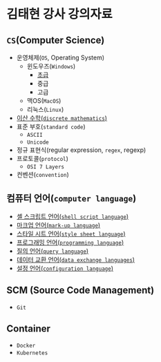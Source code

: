 # 김태현 강사 강의자료

## `CS`(Computer Science)

- 운영체제(`OS`, Operating System)
  - 윈도우즈(`Windows`)
    - [초급](./cs/windows/1_elementary.md)
    - 중급
    - 고급
  - 맥OS(`MacOS`)
  - 리눅스(`Linux`)
- [이산 수학(`discrete mathematics`)](./cs/discrete_mathematics.md)
- 표준 부호(`standard code`)
  - `ASCII`
  - `Unicode`
- 정규 표현식(regular expression, `regex`, regexp)
- 프로토콜(`protocol`)
  - `OSI 7 Layers`
- 컨벤션(`convention`)

## 컴퓨터 언어(`computer language`)

- [셸 스크립트 언어(`shell script language`)](./language/shell_script_language.md)
- [마크업 언어(`mark-up language`)](./language/mark_up_language.md)
- [스타일 시트 언어(`style sheet language`)](./language/style_sheet_language.md)
- [프로그래밍 언어(`programming language`)](./language/programming_language.md)
- [질의 언어(`query language`)](./language/query_language.md)
- [데이터 교환 언어(`data exchange languages`)](./language/data_exchange_languages.md)
- [설정 언어(`configuration language`)](./language/configuration_language.md)

## SCM (Source Code Management)

- `Git`

## Container

- `Docker`
- `Kubernetes`
